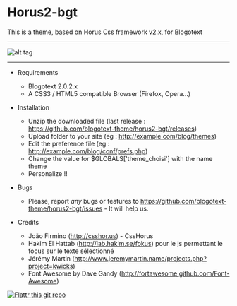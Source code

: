 Horus2-bgt
==========

This is a theme, based on Horus Css framework v2.x, for Blogotext

---

![alt tag](http://www.xoofoo.org/uploads/thm_blogotext/horus2-bgt.png)

---

- Requirements
  * Blogotext 2.0.2.x
  * A CSS3 / HTML5 compatible Browser (Firefox, Opera…)

- Installation
  * Unzip the downloaded file (last release : https://github.com/blogotext-theme/horus2-bgt/releases)
  * Upload folder to your site (eg : http://example.com/blog/themes)
  * Edit the preference file  (eg : http://example.com/blog/conf/prefs.php)
  * Change the value for $GLOBALS['theme_choisi'] with the name theme
  * Personalize !!

- Bugs
  * Please, report *any* bugs or features to https://github.com/blogotext-theme/horus2-bgt/issues - It will help us.
  
- Credits
  * João Firmino (http://csshor.us) - CssHorus
  * Hakim El Hattab (http://lab.hakim.se/fokus) pour le js permettant le focus sur le texte sélectionné
  * Jérémy Martin (http://www.jeremymartin.name/projects.php?project=kwicks)
  * Font Awesome by Dave Gandy (http://fortawesome.github.com/Font-Awesome)



 [![Flattr this git repo](http://api.flattr.com/button/flattr-badge-large.png)](http://flattr.com/thing/734525/Blogotext)

